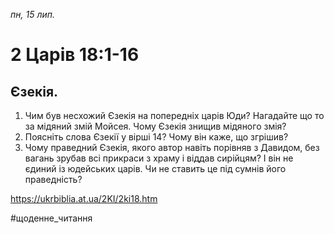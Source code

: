 
_пн, 15 лип._

# 2 Царів 18:1-16

## Єзекія.
1. Чим був несхожий Єзекія на попередніх царів Юди? Нагадайте що то за мідяний змій Мойсея. Чому Єзекія знищив мідяного змія?
2. Поясніть слова Єзекії у вірші 14? Чому він каже, що згрішив?
3. Чому праведний Єзекія, якого автор навіть порівняв з Давидом, без вагань зрубав всі прикраси з храму і віддав сирійцям? І він не єдиний із юдейських царів. Чи не ставить це під сумнів його праведність?

https://ukrbiblia.at.ua/2KI/2ki18.htm 

#щоденне_читання

